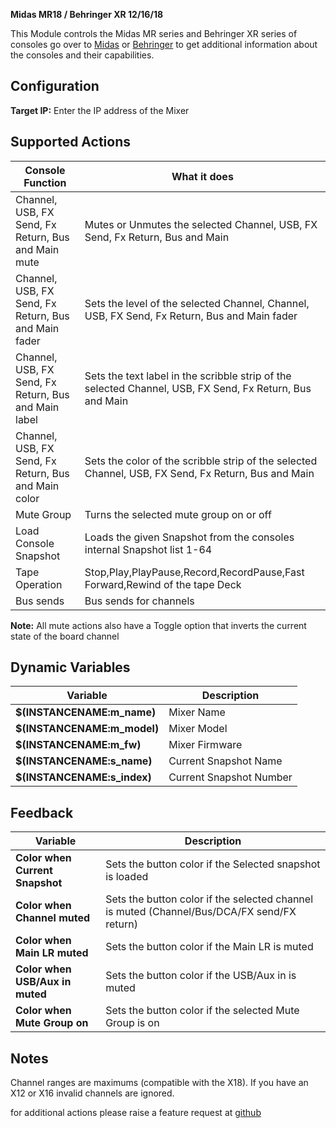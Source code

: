 **Midas MR18 / Behringer XR 12/16/18**

This Module controls the Midas MR series and Behringer XR series of consoles
go over to [Midas](http://www.musictri.be/Categories/Midas/Mixers/Digital/M32/p/P0B3I) or [Behringer](http://www.musictri.be/Categories/Behringer/Mixers/Digital/X32/p/P0ASF)
to get additional information about the consoles and their capabilities.

## Configuration
**Target IP:** Enter the IP address of the Mixer

## Supported Actions
Console Function | What it does
-----------------|---------------
Channel, USB, FX Send, Fx Return, Bus and Main mute | Mutes or Unmutes the selected Channel, USB, FX Send, Fx Return, Bus and Main
Channel, USB, FX Send, Fx Return, Bus and Main fader | Sets the level of the selected Channel, Channel, USB, FX Send, Fx Return, Bus and Main fader
Channel, USB, FX Send, Fx Return, Bus and Main label | Sets the text label in the scribble strip of the selected Channel, USB, FX Send, Fx Return, Bus and Main
Channel, USB, FX Send, Fx Return, Bus and Main color | Sets the color of the scribble strip of the selected Channel, USB, FX Send, Fx Return, Bus and Main
Mute Group | Turns the selected mute group on or off
Load Console Snapshot | Loads the given Snapshot from the consoles internal Snapshot list 1-64
Tape Operation | Stop,Play,PlayPause,Record,RecordPause,Fast Forward,Rewind of the tape Deck
Bus sends | Bus sends for channels
**Note:** All mute actions also have a Toggle option that inverts the current state of the board channel

## Dynamic Variables
Variable | Description
-----------------|---------------
**$(INSTANCENAME:m_name)** | Mixer Name
**$(INSTANCENAME:m_model)** | Mixer Model
**$(INSTANCENAME:m_fw)** | Mixer Firmware
**$(INSTANCENAME:s_name)** | Current Snapshot Name
**$(INSTANCENAME:s_index)** | Current Snapshot Number

## Feedback
Variable | Description
-----------------|---------------
**Color when Current Snapshot** | Sets the button color if the Selected snapshot is loaded
**Color when Channel muted** | Sets the button color if the selected channel is muted (Channel/Bus/DCA/FX send/FX return)
**Color when Main LR muted** | Sets the button color if the Main LR is muted
**Color when USB/Aux in muted** | Sets the button color if the USB/Aux in is muted
**Color when Mute Group on** | Sets the button color if the selected Mute Group is on

## Notes
Channel ranges are maximums (compatible with the X18). If you have an X12 or X16 invalid channels are ignored.

for additional actions please raise a feature request at [github](https://github.com/bitfocus/companion)
